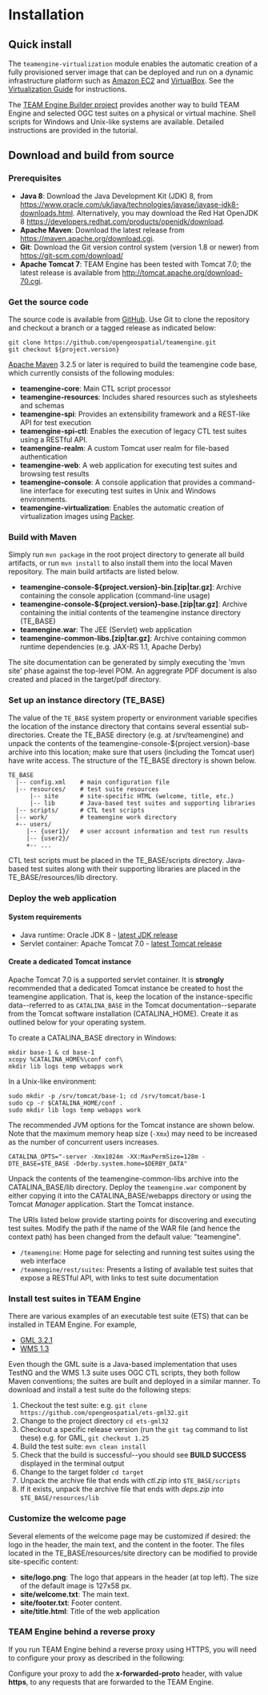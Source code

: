 # Installation

## Quick install

The `teamengine-virtualization` module enables the automatic creation of a fully provisioned server
image that can be deployed and run on a dynamic infrastructure platform such as [Amazon EC2](https://aws.amazon.com/ec2/)
and [VirtualBox](https://www.virtualbox.org/). See the [Virtualization Guide](./virt-guide.html) for
instructions.

The [TEAM Engine Builder project](https://github.com/opengeospatial/teamengine-builder) provides
another way to build TEAM Engine and selected OGC test suites on a physical or virtual machine. Shell
scripts for Windows and Unix-like systems are available. Detailed instructions are provided in the
tutorial.


## Download and build from source

### Prerequisites

- **Java 8**: Download the Java Development Kit (JDK) 8, from <https://www.oracle.com/uk/java/technologies/javase/javase-jdk8-downloads.html>. Alternatively, you may download the Red Hat OpenJDK 8 <https://developers.redhat.com/products/openjdk/download>.
- **Apache Maven**: Download the latest release from <https://maven.apache.org/download.cgi>.
- **Git**: Download the Git version control system (version 1.8 or newer) from <https://git-scm.com/download/>
- **Apache Tomcat 7**: TEAM Engine has been tested with Tomcat 7.0; the latest release is available
from <http://tomcat.apache.org/download-70.cgi>.

### Get the source code

The source code is available from [GitHub](https://github.com/opengeospatial/teamengine).
Use Git to clone the repository and checkout a branch or a tagged release as indicated below:

    git clone https://github.com/opengeospatial/teamengine.git
    git checkout ${project.version}

[Apache Maven](http://maven.apache.org/) 3.2.5 or later is required to build the teamengine
code base, which currently consists of the following modules:

- **teamengine-core**: Main CTL script processor
- **teamengine-resources**: Includes shared resources such as stylesheets
  and schemas
- **teamengine-spi**: Provides an extensibility framework and a REST-like
  API for test execution
- **teamengine-spi-ctl**: Enables the execution of legacy CTL test suites using a RESTful API.
- **teamengine-realm**: A custom Tomcat user realm for file-based authentication
- **teamengine-web**: A web application for executing test suites and
  browsing test results
- **teamengine-console**: A console application that provides a command-line interface
  for executing test suites in Unix and Windows environments.
- **teamengine-virtualization**: Enables the automatic creation of virtualization
  images using [Packer](https://www.packer.io/).


### Build with Maven

Simply run `mvn package` in the root project directory to generate all
build artifacts, or run `mvn install` to also install them into the local
Maven repository. The main build artifacts are listed below.

- **teamengine-console-\${project.version}-bin.[zip|tar.gz]**: Archive containing the console application (command-line usage)
- **teamengine-console-\${project.version}-base.[zip|tar.gz]**: Archive containing the initial contents of the teamengine instance
    directory (TE\_BASE)
- **teamengine.war**: The JEE (Servlet) web application
- **teamengine-common-libs.[zip|tar.gz]**: Archive containing common runtime dependencies (e.g. JAX-RS 1.1,
    Apache Derby)

The site documentation can be generated by simply executing the 'mvn site' phase
against the top-level POM. An aggregrate PDF document is also created and placed
in the target/pdf directory.


### Set up an instance directory (TE_BASE)

The value of the `TE_BASE` system property or environment variable specifies the
location of the instance directory that contains several essential sub-directories.
Create the TE_BASE directory (e.g. at /srv/teamengine) and unpack the contents of
the teamengine-console-\${project.version}-base archive into this location; make
sure that users (including the Tomcat user) have write access. The structure of
the TE\_BASE directory is shown below.

    TE_BASE
      |-- config.xml    # main configuration file
      |-- resources/    # test suite resources
          |-- site      # site-specific HTML (welcome, title, etc.)
          |-- lib       # Java-based test suites and supporting libraries
      |-- scripts/      # CTL test scripts
      |-- work/         # teamengine work directory
      +-- users/
         |-- {user1}/   # user account information and test run results
         |-- {user2}/
         +-- ...

CTL test scripts must be placed in the TE_BASE/scripts directory. Java-based test
suites along with their supporting libraries are placed in the TE_BASE/resources/lib
directory.

### Deploy the web application

#### System requirements

-   Java runtime: Oracle JDK 8 - [latest JDK
    release](http://www.oracle.com/technetwork/java/javase/downloads/)
-   Servlet container: Apache Tomcat 7.0 - [latest Tomcat
    release](http://tomcat.apache.org/download-70.cgi)

#### Create a dedicated Tomcat instance

Apache Tomcat 7.0 is a supported servlet container. It is **strongly**
recommended that a dedicated Tomcat instance be created to host the
teamengine application. That is, keep the location of the instance-specific
data--referred to as `CATALINA_BASE` in the Tomcat documentation--separate
from the Tomcat software installation (CATALINA_HOME). Create it as outlined
below for your operating system.

To create a CATALINA_BASE directory in Windows:

    mkdir base-1 & cd base-1
    xcopy %CATALINA_HOME%\conf conf\
    mkdir lib logs temp webapps work

In a Unix-like environment:

    sudo mkdir -p /srv/tomcat/base-1; cd /srv/tomcat/base-1
    sudo cp -r $CATALINA_HOME/conf .
    sudo mkdir lib logs temp webapps work

The recommended JVM options for the Tomcat instance are shown below.
Note that the maximum memory heap size (`-Xmx`) may need to be increased
as the number of concurrent users increases.

`CATALINA_OPTS="-server -Xmx1024m -XX:MaxPermSize=128m -DTE_BASE=$TE_BASE -Dderby.system.home=$DERBY_DATA"`

Unpack the contents of the teamengine-common-libs archive into the
CATALINA_BASE/lib directory. Deploy the `teamengine.war` component by
either copying it into the CATALINA_BASE/webapps directory or using the
Tomcat *Manager* application. Start the Tomcat instance.

The URIs listed below provide starting points for discovering and executing
test suites. Modify the path if the name of the WAR file (and hence the context
path) has been changed from the default value: "teamengine".

* `/teamengine`: Home page for selecting and running test suites using the web interface
* `/teamengine/rest/suites`: Presents a listing of available test suites that expose
a RESTful API, with links to test suite documentation


### Install test suites in TEAM Engine

There are various examples of an executable test suite (ETS) that can be installed in
TEAM Engine. For example,

- [GML 3.2.1](https://github.com/opengeospatial/ets-gml32)
- [WMS 1.3](https://github.com/opengeospatial/ets-wms13)

Even though the GML suite is a Java-based implementation that uses TestNG and the WMS 1.3
suite uses OGC CTL scripts, they both follow Maven conventions; the suites are built and
deployed in a similar manner. To download and install a test suite do the following steps:

1. Checkout the test suite: e.g. `git clone  https://github.com/opengeospatial/ets-gml32.git`
2. Change to the project directory `cd ets-gml32`
3. Checkout a specific release version (run the `git tag` command to list these) e.g. for GML, `git checkout 1.25`
4. Build the test suite: `mvn clean install`
5. Check that the build is successful--you should see **BUILD SUCCESS** displayed in the terminal output
6. Change to the target folder `cd target`
7. Unpack the archive file that ends with *ctl.zip* into `$TE_BASE/scripts`
8. If it exists, unpack the archive file that ends with *deps.zip* into `$TE_BASE/resources/lib`


### Customize the welcome page

Several elements of the welcome page may be customized if desired: the logo in the header,
the main text, and the content in the footer. The files located in the TE_BASE/resources/site
directory can be modified to provide site-specific content:


- **site/logo.png**: The logo that appears in the header (at top left). The size of the default image is 127x58 px.
- **site/welcome.txt**: The main text.
- **site/footer.txt**: Footer content.
- **site/title.html**: Title of the web application

### TEAM Engine behind a reverse proxy

If you run TEAM Engine behind a reverse proxy using HTTPS, you will need to configure your proxy as described in the following:

Configure your proxy to add the **x-forwarded-proto** header, with value **https**, to any requests that are forwarded to the TEAM Engine. 

 
